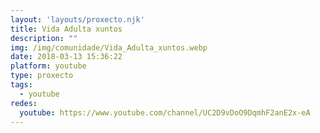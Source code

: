 ```yaml
---
layout: 'layouts/proxecto.njk'
title: Vida Adulta xuntos
description: ""
img: /img/comunidade/Vida_Adulta_xuntos.webp
date: 2018-03-13 15:36:22
platform: youtube
type: proxecto
tags:
  - youtube
redes:
  youtube: https://www.youtube.com/channel/UC2D9vDoO9DqmhF2anE2x-eA
---
```

